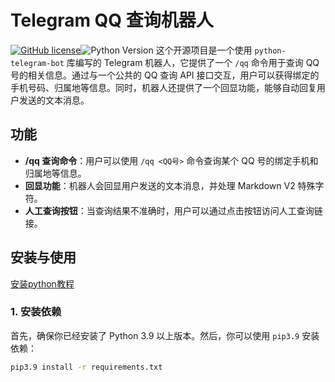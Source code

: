 # Telegram QQ 查询机器人
[![GitHub license](https://img.shields.io/badge/license-MPL%202.0-blue.svg)](https://github.com/yourusername/yourrepository/blob/main/LICENSE)![Python Version](https://img.shields.io/badge/Python-3.9.20-blue)
这个开源项目是一个使用 `python-telegram-bot` 库编写的 Telegram 机器人，它提供了一个 `/qq` 命令用于查询 QQ 号的相关信息。通过与一个公共的 QQ 查询 API 接口交互，用户可以获得绑定的手机号码、归属地等信息。同时，机器人还提供了一个回显功能，能够自动回复用户发送的文本消息。

## 功能

- **/qq 查询命令**：用户可以使用 `/qq <QQ号>` 命令查询某个 QQ 号的绑定手机和归属地等信息。
- **回显功能**：机器人会回显用户发送的文本消息，并处理 Markdown V2 特殊字符。
- **人工查询按钮**：当查询结果不准确时，用户可以通过点击按钮访问人工查询链接。

## 安装与使用

[安装python教程](https://doc.78san.top/python.html)

### 1. 安装依赖

首先，确保你已经安装了 Python 3.9 以上版本。然后，你可以使用 `pip3.9` 安装依赖：

```bash
pip3.9 install -r requirements.txt
